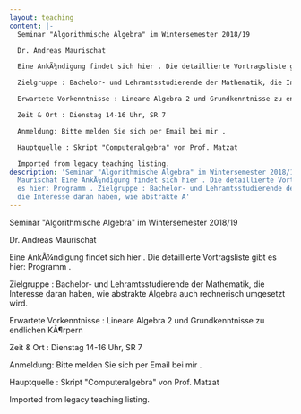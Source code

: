 ```yaml
---
layout: teaching
content: |-
  Seminar "Algorithmische Algebra" im Wintersemester 2018/19

  Dr. Andreas Maurischat

  Eine AnkÃ¼ndigung findet sich hier . Die detaillierte Vortragsliste gibt es hier: Programm .

  Zielgruppe : Bachelor- und Lehramtsstudierende der Mathematik, die Interesse daran haben, wie abstrakte Algebra auch rechnerisch umgesetzt wird.

  Erwartete Vorkenntnisse : Lineare Algebra 2 und Grundkenntnisse zu endlichen KÃ¶rpern

  Zeit & Ort : Dienstag 14-16 Uhr, SR 7

  Anmeldung: Bitte melden Sie sich per Email bei mir .

  Hauptquelle : Skript "Computeralgebra" von Prof. Matzat

  Imported from legacy teaching listing.
description: 'Seminar "Algorithmische Algebra" im Wintersemester 2018/19 Dr. Andreas
  Maurischat Eine AnkÃ¼ndigung findet sich hier . Die detaillierte Vortragsliste gibt
  es hier: Programm . Zielgruppe : Bachelor- und Lehramtsstudierende der Mathematik,
  die Interesse daran haben, wie abstrakte A'
---
```

Seminar "Algorithmische Algebra" im Wintersemester 2018/19

Dr. Andreas Maurischat

Eine AnkÃ¼ndigung findet sich hier . Die detaillierte Vortragsliste gibt es hier: Programm .

Zielgruppe : Bachelor- und Lehramtsstudierende der Mathematik, die Interesse daran haben, wie abstrakte Algebra auch rechnerisch umgesetzt wird.

Erwartete Vorkenntnisse : Lineare Algebra 2 und Grundkenntnisse zu endlichen KÃ¶rpern

Zeit & Ort : Dienstag 14-16 Uhr, SR 7

Anmeldung: Bitte melden Sie sich per Email bei mir .

Hauptquelle : Skript "Computeralgebra" von Prof. Matzat

Imported from legacy teaching listing.
